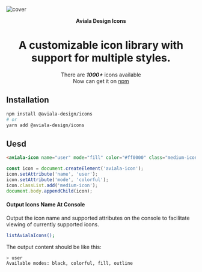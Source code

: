 ![cover](https://raw.githubusercontent.com/aviala-design/icons/refs/heads/main/README/cover.png)

<div align="center">

**Aviala Design Icons**

# A customizable icon library with support for multiple styles.

There are ***1000+*** icons available  
Now can get it on [npm](https://www.npmjs.com/package/@aviala-design/icons)
</div>
  
  
## Installation

```bash
npm install @aviala-design/icons
# or
yarn add @aviala-design/icons
```

## Uesd

```html
<aviala-icon name="user" mode="fill" color="#ff0000" class="medium-icon"></aviala-icon>
```
```javascript
const icon = document.createElement('aviala-icon');
icon.setAttribute('name', 'user');
icon.setAttribute('mode', 'colorful');
icon.classList.add('medium-icon');
document.body.appendChild(icon);
```

#### Output Icons Name At Console
Output the icon name and supported attributes on the console to facilitate viewing of currently supported icons.

```bash
listAvialaIcons();
```
The output content should be like this:
```bash
> user
Available modes: black, colorful, fill, outline
```
